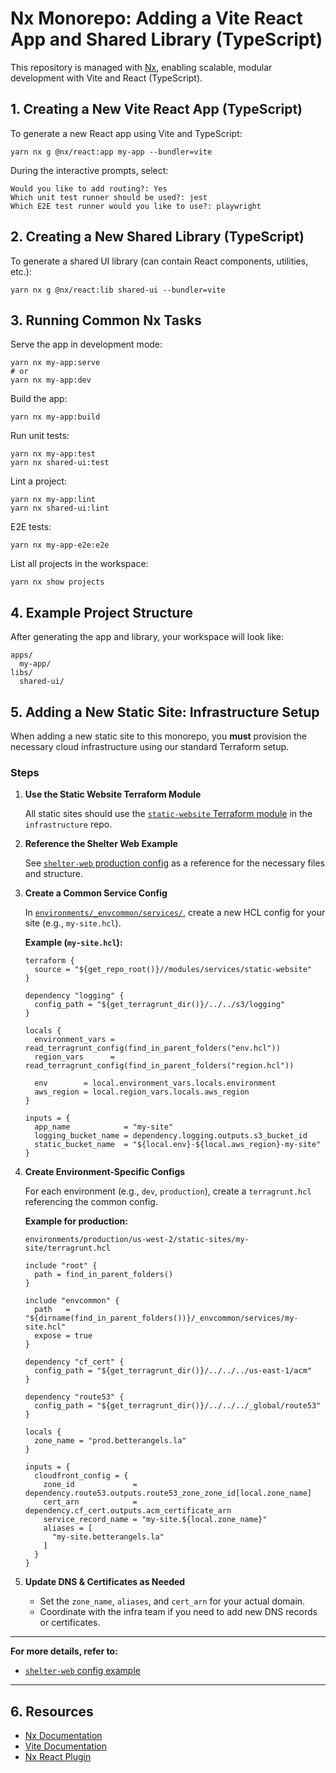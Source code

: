 # Nx Monorepo: Adding a Vite React App and Shared Library (TypeScript)

This repository is managed with [Nx](https://nx.dev/), enabling scalable, modular development with Vite and React (TypeScript).

## 1. Creating a New Vite React App (TypeScript)

To generate a new React app using Vite and TypeScript:

    yarn nx g @nx/react:app my-app --bundler=vite

During the interactive prompts, select:

    Would you like to add routing?: Yes
    Which unit test runner should be used?: jest
    Which E2E test runner would you like to use?: playwright

## 2. Creating a New Shared Library (TypeScript)

To generate a shared UI library (can contain React components, utilities, etc.):

    yarn nx g @nx/react:lib shared-ui --bundler=vite

## 3. Running Common Nx Tasks

Serve the app in development mode:

    yarn nx my-app:serve
    # or
    yarn nx my-app:dev

Build the app:

    yarn nx my-app:build

Run unit tests:

    yarn nx my-app:test
    yarn nx shared-ui:test

Lint a project:

    yarn nx my-app:lint
    yarn nx shared-ui:lint

E2E tests:

    yarn nx my-app-e2e:e2e

List all projects in the workspace:

    yarn nx show projects

## 4. Example Project Structure

After generating the app and library, your workspace will look like:

    apps/
      my-app/
    libs/
      shared-ui/

## 5. Adding a New Static Site: Infrastructure Setup

When adding a new static site to this monorepo, you **must** provision the necessary cloud infrastructure using our standard Terraform setup.

### Steps

1. **Use the Static Website Terraform Module**

   All static sites should use the [`static-website` Terraform module](https://github.com/BetterAngelsLA/infrastructure/tree/main/modules/services/static-website) in the `infrastructure` repo.

2. **Reference the Shelter Web Example**

   See [`shelter-web` production config](https://github.com/BetterAngelsLA/infrastructure/blob/main/environments/production/us-west-2/static-sites/shelter-web/terragrunt.hcl) as a reference for the necessary files and structure.

3. **Create a Common Service Config**

   In [`environments/_envcommon/services/`](https://github.com/BetterAngelsLA/infrastructure/tree/main/environments/_envcommon/services), create a new HCL config for your site (e.g., `my-site.hcl`).

   **Example (`my-site.hcl`):**

   ```hcl
   terraform {
     source = "${get_repo_root()}//modules/services/static-website"
   }

   dependency "logging" {
     config_path = "${get_terragrunt_dir()}/../../s3/logging"
   }

   locals {
     environment_vars = read_terragrunt_config(find_in_parent_folders("env.hcl"))
     region_vars      = read_terragrunt_config(find_in_parent_folders("region.hcl"))

     env        = local.environment_vars.locals.environment
     aws_region = local.region_vars.locals.aws_region
   }

   inputs = {
     app_name            = "my-site"
     logging_bucket_name = dependency.logging.outputs.s3_bucket_id
     static_bucket_name  = "${local.env}-${local.aws_region}-my-site"
   }
   ```

4. **Create Environment-Specific Configs**

   For each environment (e.g., `dev`, `production`), create a `terragrunt.hcl` referencing the common config.

   **Example for production:**

   ```
   environments/production/us-west-2/static-sites/my-site/terragrunt.hcl
   ```

   ```hcl
   include "root" {
     path = find_in_parent_folders()
   }

   include "envcommon" {
     path   = "${dirname(find_in_parent_folders())}/_envcommon/services/my-site.hcl"
     expose = true
   }

   dependency "cf_cert" {
     config_path = "${get_terragrunt_dir()}/../../../us-east-1/acm"
   }

   dependency "route53" {
     config_path = "${get_terragrunt_dir()}/../../../_global/route53"
   }

   locals {
     zone_name = "prod.betterangels.la"
   }

   inputs = {
     cloudfront_config = {
       zone_id             = dependency.route53.outputs.route53_zone_zone_id[local.zone_name]
       cert_arn            = dependency.cf_cert.outputs.acm_certificate_arn
       service_record_name = "my-site.${local.zone_name}"
       aliases = [
         "my-site.betterangels.la"
       ]
     }
   }
   ```

5. **Update DNS & Certificates as Needed**

   - Set the `zone_name`, `aliases`, and `cert_arn` for your actual domain.
   - Coordinate with the infra team if you need to add new DNS records or certificates.

---

**For more details, refer to:**

- [`shelter-web` config example](https://github.com/BetterAngelsLA/infrastructure/blob/main/environments/production/us-west-2/static-sites/shelter-web/terragrunt.hcl)

---

## 6. Resources

- [Nx Documentation](https://nx.dev/)
- [Vite Documentation](https://vitejs.dev/)
- [Nx React Plugin](https://nx.dev/packages/react)

